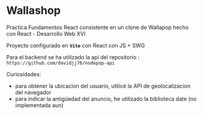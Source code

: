 # Wallashop

Practica Fundamentos React consistente en un clone de Wallapop hecho con React - Desarrollo Web XVI

Proyecto configurado en **`Vite`** con React con JS + SWG 

Para el backend se ha utilizado la api del repositorio : `https://github.com/davidjj76/nodepop-api`

Curiosidades:
- para obtener la ubicacion del usuario, utilicé la API  de geolocalizacion del navegador 
- para indicar la antigüedad del anuncio, he utilizado la biblioteca date (no implementada aun)